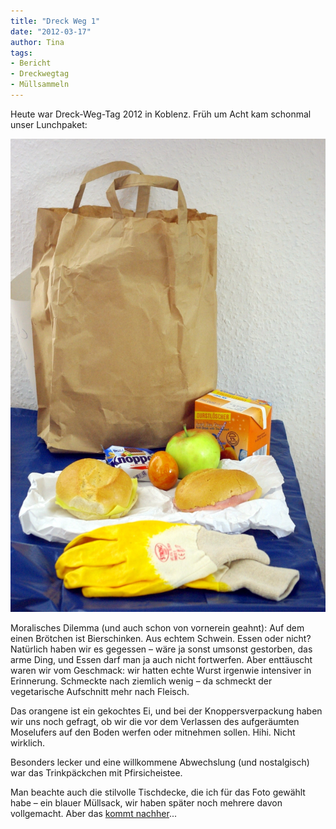 ```yaml
---
title: "Dreck Weg 1"
date: "2012-03-17" 
author: Tina
tags:
- Bericht
- Dreckwegtag
- Müllsammeln
---
```


Heute war Dreck-Weg-Tag 2012 in Koblenz. Früh um Acht kam schonmal unser Lunchpaket:

![Eine braune Papiertüte und belegte Brötchen, Apfel, gekochtes Ei, Knoppers und ein Trinkpäckchen mit Eistee, neben einem paar Arbeitshandschuhen](images/imgp8698.jpg)

Moralisches Dilemma (und auch schon von vornerein geahnt): Auf dem einen Brötchen ist Bierschinken. Aus echtem Schwein. Essen oder nicht? Natürlich haben wir es gegessen – wäre ja sonst umsonst gestorben, das arme Ding, und Essen darf man ja auch nicht fortwerfen. Aber enttäuscht waren wir vom Geschmack: wir hatten echte Wurst irgenwie intensiver in Erinnerung. Schmeckte nach ziemlich wenig – da schmeckt der vegetarische Aufschnitt mehr nach Fleisch.

Das orangene ist ein gekochtes Ei, und bei der Knoppersverpackung haben wir uns noch gefragt, ob wir die vor dem Verlassen des aufgeräumten Moselufers auf den Boden werfen oder mitnehmen sollen. Hihi. Nicht wirklich.

Besonders lecker und eine willkommene Abwechslung (und nostalgisch) war das Trinkpäckchen mit Pfirsicheistee.

Man beachte auch die stilvolle Tischdecke, die ich für das Foto gewählt habe – ein blauer Müllsack, wir haben später noch mehrere davon vollgemacht. Aber das [kommt nachher](/posts/2012/03/dreck-weg-2/)...
